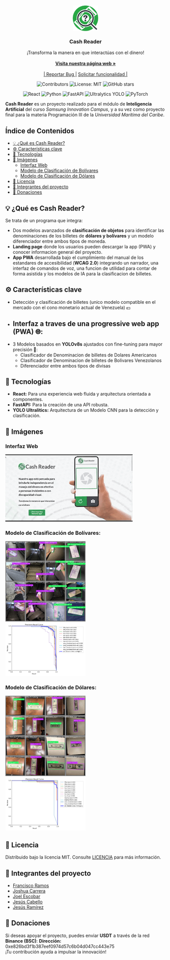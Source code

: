 <br/>
<div align="center">
<a href="https://cashreader.netlify.app/"><img src="/frontend/public/favicon.svg" alt="Logo Cash Reader" width="80" height="80" style="vertical-align: middle;"></a>
<h3 align="center"><strong>Cash Reader</strong></h3>
<p align="center">
¡Transforma la manera en que interactúas con el dinero!
<br/>
<br/>
<a href="https://cashreader.netlify.app/"><strong>Visita nuestra página web »</strong></a>
<br/>
<br/>
<a href="https://github.com/repositoriosHackaton/SIC25-CodeBreakers/issues/new?labels=bug&amp;template=bug_report.md">| Reportar Bug |</a>
<a href="https://github.com/repositoriosHackaton/SIC25-CodeBreakers/issues/new?labels=enhancement&amp;&template=feature_request.md"> Solicitar funcionalidad |</a>
</p>

![Contributors](https://img.shields.io/github/contributors/repositoriosHackaton/SIC25-CodeBreakers)
![License: MIT](https://img.shields.io/badge/License-MIT-yellow.svg)
![GitHub stars](https://img.shields.io/github/stars/repositoriosHackaton/SIC25-CodeBreakers)

![React](https://img.shields.io/badge/React-20232A?style=for-the-badge&logo=react&logoColor=61DAFB)
![Python](https://img.shields.io/badge/Python-3776AB?style=for-the-badge&logo=python&logoColor=white)
![FastAPI](https://img.shields.io/badge/FastAPI-009688?style=for-the-badge&logo=fastapi&logoColor=white)
![Ultralytics YOLO](https://img.shields.io/badge/YOLO-blue?style=for-the-badge&logo=ultralytics)
![PyTorch](https://img.shields.io/badge/PyTorch-EE4C2C?style=for-the-badge&logo=pytorch&logoColor=white)

</div>

**Cash Reader** es un proyecto realizado para el módulo de **Inteligencia Artificial** del curso *Samsung Innovation Campus*, y a su vez como proyecto final para la materia Programación III de la *Universidad Marítima del Caribe*.

## Índice de Contenidos
- [💡 ¿Qué es Cash Reader?](#-qué-es-cash-reader)
- [⚙️ Características clave](#️-características-clave)
- [🔧 Tecnologías](#-tecnologías)
- [📸 Imágenes](#-imágenes)
  - [Interfaz Web](#interfaz-web)
  - [Modelo de Clasificación de Bolívares](#modelo-de-clasificación-de-bolívares)
  - [Modelo de Clasificación de Dólares](#modelo-de-clasificación-de-dólares)
- [📜 Licencia](#-licencia)
- [👥 Integrantes del proyecto](#-integrantes-del-proyecto)
- [🎁 Donaciones](#-donaciones)

## 💡 ¿Qué es Cash Reader?
Se trata de un programa que integra:
- Dos modelos avanzados de **clasificación de objetos** para identificar las denominaciones de los billetes de **dólares y bolívares** y un modelo diferenciador entre ambos tipos de moneda.
- **Landing page** donde los usuarios pueden descargar la app (PWA) y conocer informacion general del proyecto.
- **App PWA** desarrollada bajo el cumplimiento del manual de los estandares de accesibilidad (**WCAG 2.0**) integrando un narrador, una interfaz de comandos de voz, una funcion de utilidad para contar de forma asistida y los modelos de IA para la clasificacion de billetes.

## ⚙️ Características clave
- Detección y clasificación de billetes (unico modelo compatible en el mercado con el cono monetario actual de Venezuela) 💵
- Interfaz a traves de una progressive web app (PWA) 🌐:
  -    
- 3 Modelos basados en **YOLOv8s** ajustados con fine-tuning para mayor precisión 🎯:
  - Clasificador de Denominacion de billetes de Dolares Americanos
  - Clasificador de Denominacion de billetes de Bolivares Venezolanos
  - Diferenciador entre ambos tipos de divisas

## 🔧 Tecnologías
- **React:** Para una experiencia web fluida y arquitectura orientada a componentes.
- **FastAPI:** Para la creación de una API robusta.
- **YOLO Ultralitics:** Arquitectura de un Modelo CNN para la detección y clasificación.

## 📸 Imágenes
### Interfaz Web
![Video de la landing page](/frontend/src/assets/landing.gif)

### Modelo de Clasificación de Bolívares:
<img src="./backend/src/models/train/VEF_Model_09/val_batch1_pred.jpg" alt="Imagen del Modelo VEF" style="max-width:50%; height:auto;">
<img src="./backend/src/models/train/VEF_Model_09/PR_curve.png" alt="PR Curve VEF" style="max-width:50%; height:auto;">

### Modelo de Clasificación de Dólares:
<img src="./backend/src/models/train/USD_Model_13/val_batch1_pred.jpg" alt="Imagen del Modelo USD" style="max-width:50%; height:auto;">
<img src="./backend/src/models/train/USD_Model_13/PR_curve.png" alt="PR Curve USD" style="max-width:50%; height:auto;">

## 📜 Licencia
Distribuido bajo la licencia MIT. Consulte [LICENCIA](./LICENSE.txt) para más información.

## 👥 Integrantes del proyecto
- [Francisco Ramos](https://www.linkedin.com/in/francisco-ramos-santos-dev)
- [Joshua Carrera](https://www.linkedin.com/in/joshua-carrera-r/) 
- [Joel Escobar](https://www.linkedin.com/in/joel-escobar/) 
- [Jesús Cabello](https://www.linkedin.com/in/jesus-cabello18/) 
- [Jesús Ramírez](https://www.linkedin.com/in/jesus-ramirez-dev/) 

## 🎁 Donaciones
Si deseas apoyar el proyecto, puedes enviar **USDT** a través de la red **Binance (BSC)**:
**Dirección:** 0xe826bd3f1b387eef0974d57c6b04d047cc443e75  
¡Tu contribución ayuda a impulsar la innovación!
